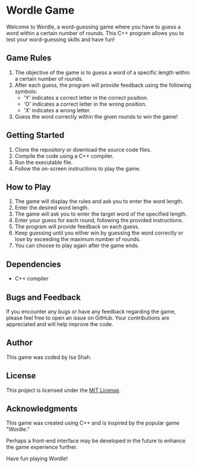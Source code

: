 # Wordle Game

Welcome to Wordle, a word-guessing game where you have to guess a word within a certain number of rounds. This C++ program allows you to test your word-guessing skills and have fun!

## Game Rules

1. The objective of the game is to guess a word of a specific length within a certain number of rounds.
2. After each guess, the program will provide feedback using the following symbols:
   - 'Y' indicates a correct letter in the correct position.
   - 'O' indicates a correct letter in the wrong position.
   - 'X' indicates a wrong letter.
3. Guess the word correctly within the given rounds to win the game!

## Getting Started

1. Clone the repository or download the source code files.
2. Compile the code using a C++ compiler.
3. Run the executable file.
4. Follow the on-screen instructions to play the game.

## How to Play

1. The game will display the rules and ask you to enter the word length.
2. Enter the desired word length.
3. The game will ask you to enter the target word of the specified length.
4. Enter your guess for each round, following the provided instructions.
5. The program will provide feedback on each guess.
6. Keep guessing until you either win by guessing the word correctly or lose by exceeding the maximum number of rounds.
7. You can choose to play again after the game ends.

## Dependencies

- C++ compiler

## Bugs and Feedback

If you encounter any bugs or have any feedback regarding the game, please feel free to open an issue on GitHub. Your contributions are appreciated and will help improve the code.

## Author

This game was coded by Isa Shah.

## License

This project is licensed under the [MIT License](LICENSE).

## Acknowledgments

This game was created using C++ and is inspired by the popular game "Wordle." 

Perhaps a front-end interface may be developed in the future to enhance the game experience further.

Have fun playing Wordle!
